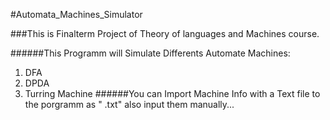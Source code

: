 #Automata_Machines_Simulator

###This is Finalterm Project of Theory of languages and Machines course.

######This Programm will Simulate Differents Automate Machines:

1. DFA
2. DPDA
3. Turring Machine
######You can Import Machine Info with a Text file to the porgramm as " .txt" also input them manually...
